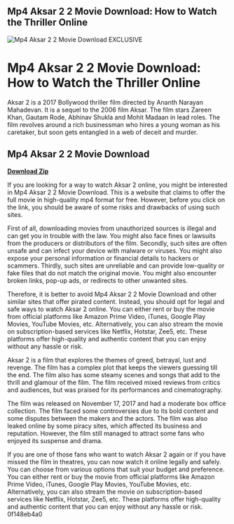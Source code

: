 ## Mp4 Aksar 2 2 Movie Download: How to Watch the Thriller Online

 
![Mp4 Aksar 2 2 Movie Download __EXCLUSIVE__](https://encrypted-tbn3.gstatic.com/images?q=tbn:ANd9GcQmWcn1HpGhOtANh3CBKmpFOy2jKcgnzyO__nNdskvpUT8oK_1xhqk-bQ)

 
# Mp4 Aksar 2 2 Movie Download: How to Watch the Thriller Online
 
Aksar 2 is a 2017 Bollywood thriller film directed by Ananth Narayan Mahadevan. It is a sequel to the 2006 film Aksar. The film stars Zareen Khan, Gautam Rode, Abhinav Shukla and Mohit Madaan in lead roles. The film revolves around a rich businessman who hires a young woman as his caretaker, but soon gets entangled in a web of deceit and murder.
 
## Mp4 Aksar 2 2 Movie Download


[**Download Zip**](https://www.google.com/url?q=https%3A%2F%2Ftlniurl.com%2F2tKH6z&sa=D&sntz=1&usg=AOvVaw2bBznOE3_XKQlnf0qzQoLd)

 
If you are looking for a way to watch Aksar 2 online, you might be interested in Mp4 Aksar 2 2 Movie Download. This is a website that claims to offer the full movie in high-quality mp4 format for free. However, before you click on the link, you should be aware of some risks and drawbacks of using such sites.
 
First of all, downloading movies from unauthorized sources is illegal and can get you in trouble with the law. You might also face fines or lawsuits from the producers or distributors of the film. Secondly, such sites are often unsafe and can infect your device with malware or viruses. You might also expose your personal information or financial details to hackers or scammers. Thirdly, such sites are unreliable and can provide low-quality or fake files that do not match the original movie. You might also encounter broken links, pop-up ads, or redirects to other unwanted sites.
 
Therefore, it is better to avoid Mp4 Aksar 2 2 Movie Download and other similar sites that offer pirated content. Instead, you should opt for legal and safe ways to watch Aksar 2 online. You can either rent or buy the movie from official platforms like Amazon Prime Video, iTunes, Google Play Movies, YouTube Movies, etc. Alternatively, you can also stream the movie on subscription-based services like Netflix, Hotstar, Zee5, etc. These platforms offer high-quality and authentic content that you can enjoy without any hassle or risk.
  
Aksar 2 is a film that explores the themes of greed, betrayal, lust and revenge. The film has a complex plot that keeps the viewers guessing till the end. The film also has some steamy scenes and songs that add to the thrill and glamour of the film. The film received mixed reviews from critics and audiences, but was praised for its performances and cinematography.
 
The film was released on November 17, 2017 and had a moderate box office collection. The film faced some controversies due to its bold content and some disputes between the makers and the actors. The film was also leaked online by some piracy sites, which affected its business and reputation. However, the film still managed to attract some fans who enjoyed its suspense and drama.
 
If you are one of those fans who want to watch Aksar 2 again or if you have missed the film in theatres, you can now watch it online legally and safely. You can choose from various options that suit your budget and preference. You can either rent or buy the movie from official platforms like Amazon Prime Video, iTunes, Google Play Movies, YouTube Movies, etc. Alternatively, you can also stream the movie on subscription-based services like Netflix, Hotstar, Zee5, etc. These platforms offer high-quality and authentic content that you can enjoy without any hassle or risk.
 0f148eb4a0
